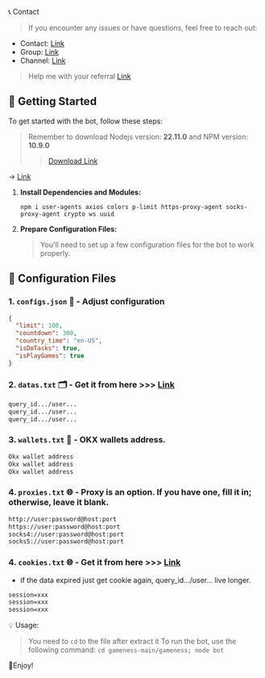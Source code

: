 📞 Contact

> If you encounter any issues or have questions, feel free to reach out:

- Contact: [Link](t.me/MeoMunDep)
- Group: [Link](t.me/KeoAirDropFreeNe)
- Channel: [Link](t.me/KeoAirDropFreeNee)

> Help me with your referral [Link](https://t.me/GamenessBot/app?startapp=ref_pWz0nf)

## 🚀 Getting Started

To get started with the bot, follow these steps:
> Remember to download Nodejs version: **22.11.0** and NPM version: **10.9.0**
>
> > [Download Link](https://t.me/KeoAirDropFreeNe/257/1462)

-> [Link](https://t.me/KeoAirDropFreeNe/257/1462)

1. **Install Dependencies and Modules:**

   ```
   npm i user-agents axios colors p-limit https-proxy-agent socks-proxy-agent crypto ws uuid
   ```

2. **Prepare Configuration Files:**

   > You'll need to set up a few configuration files for the bot to work properly.

## 📁 Configuration Files

### 1. `configs.json` 📜 - Adjust configuration

```json
{
  "limit": 100,
  "countdown": 300,
  "country_time": "en-US",
  "isDoTasks": true,
  "isPlayGames": true
}
```

### 2. `datas.txt` 🗂️ - Get it from here >>> [Link](https://t.me/KeoAirDropFreeNe/257/6879)

```txt - if the data expired just get cookie again, query_id.../user... live longer.
query_id.../user...
query_id.../user...
query_id.../user...
```

### 3. `wallets.txt` 💼 - OKX wallets address.

```txt - wallet address
Okx wallet address
Okx wallet address
Okx wallet address
```

### 4. `proxies.txt` 🌐 - Proxy is an option. If you have one, fill it in; otherwise, leave it blank.

```txt
http://user:password@host:port
https://user:password@host:port
socks4://user:password@host:port
socks5://user:password@host:port
```

### 4. `cookies.txt` 🌐 - Get it from here >>> [Link](https://t.me/KeoAirDropFreeNe/257/14593)
- if the data expired just get cookie again, query_id.../user... live longer.
```txt 
session=xxx
session=xxx
session=xxx
```

💡 Usage:

> You need to `cd` to the file after extract it
> To run the bot, use the following command: `cd gameness-main/gameness; node bot`

🎇Enjoy!
